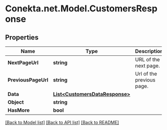# Conekta.net.Model.CustomersResponse

## Properties

Name | Type | Description | Notes
------------ | ------------- | ------------- | -------------
**NextPageUrl** | **string** | URL of the next page. | [optional] 
**PreviousPageUrl** | **string** | Url of the previous page. | [optional] 
**Data** | [**List&lt;CustomersDataResponse&gt;**](CustomersDataResponse.md) |  | 
**Object** | **string** |  | 
**HasMore** | **bool** |  | 

[[Back to Model list]](../README.md#documentation-for-models) [[Back to API list]](../README.md#documentation-for-api-endpoints) [[Back to README]](../README.md)

